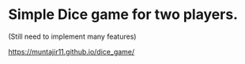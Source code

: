 # Simple Dice game for two players.
(Still need to implement many features)

https://muntajir11.github.io/dice_game/
